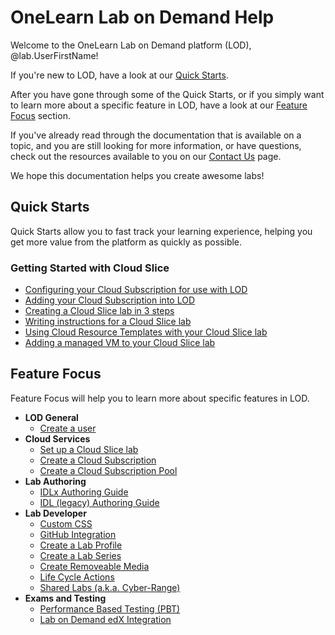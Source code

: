 # OneLearn Lab on Demand Help

Welcome to the OneLearn Lab on Demand platform (LOD), @lab.UserFirstName!

If you're new to LOD, have a look at our [Quick Starts](#quick-starts).

After you have gone through some of the Quick Starts, or if you simply want to learn more about a specific feature in LOD, have a look at our [Feature Focus](#feature-focus) section.

If you've already read through the documentation that is available on a topic, and you are still looking for more information, or have questions, check out the resources available to you on our [Contact Us](contact-us.md) page.

We hope this documentation helps you create awesome labs!

## Quick Starts

Quick Starts allow you to fast track your learning experience, helping you get more value from the platform as quickly as possible.

### Getting Started with Cloud Slice

* [Configuring your Cloud Subscription for use with LOD](lod/quick-starts/cloud-slice/configure-subscription.md)
* [Adding your Cloud Subscription into LOD](lod/quick-starts/cloud-slice/add-subscription-into-lod.md)
* [Creating a Cloud Slice lab in 3 steps](lod/quick-starts/cloud-slice/creating-a-cloud-slice-lab-in-3-steps.md)
* [Writing instructions for a Cloud Slice lab](lod/quick-starts/cloud-slice/writing-instructions-for-a-cloud-slice-lab.md)
* [Using Cloud Resource Templates with your Cloud Slice lab](lod/quick-starts/cloud-slice/using-cloud-resource-templates-with-your-cloud-slice-lab.md)
* [Adding a managed VM to your Cloud Slice lab](lod/quick-starts/cloud-slice/adding-a-managed-vm-to-a-cloud-slice-lab.md)

## Feature Focus

Feature Focus will help you to learn more about specific features in LOD.

+ **LOD General**
    * [Create a user](lod/create-user.md)
+ **Cloud Services**
    * [Set up a Cloud Slice lab](guides/cloud-slice/cloud-slice.md)
    * [Create a Cloud Subscription](lod/create-cloud-subscription.md)
    * [Create a Cloud Subscription Pool](lod/create-cloud-subscription-pool.md)
+ **Lab Authoring**
    * [IDLx Authoring Guide](guides/idl2/idlv2-authoring-guide-and-best-practice.md)
    * [IDL (legacy) Authoring Guide](guides/idl/idlv3.md)
+ **Lab Developer**
    * [Custom CSS](lod/custom-css-guide.md)
    * [GitHub Integration](guides/github-integration/github-integration.md)
    * [Create a Lab Profile](lod/create-lab-profile.md)
    * [Create a Lab Series](lod/create-lab-series.md)
    * [Create Removeable Media](lod/create-removeable-media.md)
    * [Life Cycle Actions](guides/lca/life-cycle-actions-guide.md)
    * [Shared Labs (a.k.a. Cyber-Range)](guides/sl/sharedlabs.md)
+ **Exams and Testing**
    * [Performance Based Testing (PBT)](guides/pbt/lodpbtguide.md)
    * [Lab on Demand edX Integration](guides/lti/lod-lti.md)
